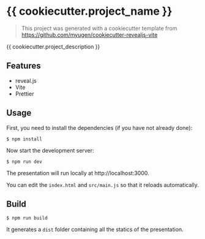 # {{ cookiecutter.project_name }}

> This project was generated with a cookiecutter template from https://github.com/myugen/cookiecutter-revealjs-vite

{{ cookiecutter.project_description }}

## Features

- reveal.js
- Vite
- Prettier

## Usage

First, you need to install the dependencies (if you have not already done):

```shell
$ npm install
```

Now start the development server:

```shell
$ npm run dev
```

The presentation will run locally at http://localhost:3000.

You can edit the `index.html` and `src/main.js` so that it reloads automatically.

## Build

```shell
$ npm run build
```

It generates a `dist` folder containing all the statics of the presentation.
